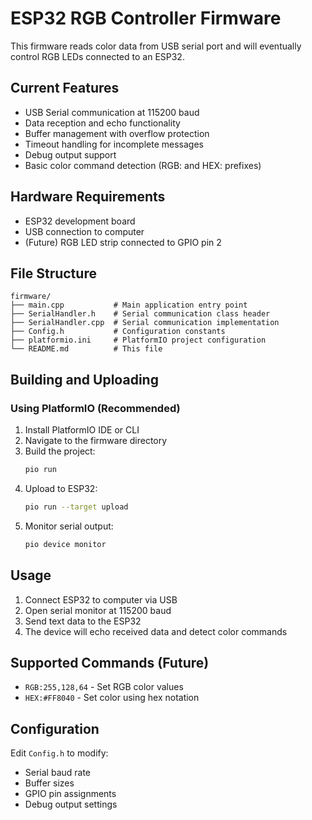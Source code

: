 # ESP32 RGB Controller Firmware

This firmware reads color data from USB serial port and will eventually control RGB LEDs connected to an ESP32.

## Current Features
- USB Serial communication at 115200 baud
- Data reception and echo functionality
- Buffer management with overflow protection
- Timeout handling for incomplete messages
- Debug output support
- Basic color command detection (RGB: and HEX: prefixes)

## Hardware Requirements
- ESP32 development board
- USB connection to computer
- (Future) RGB LED strip connected to GPIO pin 2

## File Structure
```
firmware/
├── main.cpp           # Main application entry point
├── SerialHandler.h    # Serial communication class header
├── SerialHandler.cpp  # Serial communication implementation
├── Config.h           # Configuration constants
├── platformio.ini     # PlatformIO project configuration
└── README.md          # This file
```

## Building and Uploading

### Using PlatformIO (Recommended)
1. Install PlatformIO IDE or CLI
2. Navigate to the firmware directory
3. Build the project:
   ```bash
   pio run
   ```
4. Upload to ESP32:
   ```bash
   pio run --target upload
   ```
5. Monitor serial output:
   ```bash
   pio device monitor
   ```

## Usage
1. Connect ESP32 to computer via USB
2. Open serial monitor at 115200 baud
3. Send text data to the ESP32
4. The device will echo received data and detect color commands

## Supported Commands (Future)
- `RGB:255,128,64` - Set RGB color values
- `HEX:#FF8040` - Set color using hex notation

## Configuration
Edit `Config.h` to modify:
- Serial baud rate
- Buffer sizes
- GPIO pin assignments
- Debug output settings